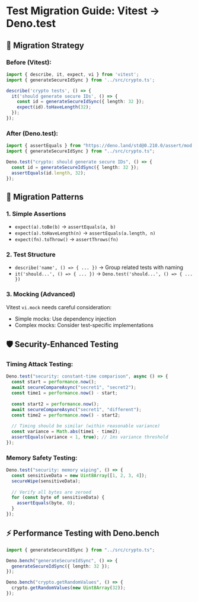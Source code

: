 # Test Migration Guide: Vitest → Deno.test

## 🎯 Migration Strategy

### Before (Vitest):
```typescript
import { describe, it, expect, vi } from 'vitest';
import { generateSecureIdSync } from '../src/crypto.ts';

describe('crypto tests', () => {
  it('should generate secure IDs', () => {
    const id = generateSecureIdSync({ length: 32 });
    expect(id).toHaveLength(32);
  });
});
```

### After (Deno.test):
```typescript
import { assertEquals } from "https://deno.land/std@0.210.0/assert/mod.ts";
import { generateSecureIdSync } from "../src/crypto.ts";

Deno.test("crypto: should generate secure IDs", () => {
  const id = generateSecureIdSync({ length: 32 });
  assertEquals(id.length, 32);
});
```

## 🔄 Migration Patterns

### 1. Simple Assertions
- `expect(a).toBe(b)` → `assertEquals(a, b)`
- `expect(a).toHaveLength(n)` → `assertEquals(a.length, n)`
- `expect(fn).toThrow()` → `assertThrows(fn)`

### 2. Test Structure
- `describe('name', () => { ... })` → Group related tests with naming
- `it('should...', () => { ... })` → `Deno.test('should...', () => { ... })`

### 3. Mocking (Advanced)
Vitest `vi.mock` needs careful consideration:
- Simple mocks: Use dependency injection
- Complex mocks: Consider test-specific implementations

## 🛡️ Security-Enhanced Testing

### Timing Attack Testing:
```typescript
Deno.test("security: constant-time comparison", async () => {
  const start = performance.now();
  await secureCompareAsync("secret1", "secret2");
  const time1 = performance.now() - start;
  
  const start2 = performance.now();
  await secureCompareAsync("secret1", "different");
  const time2 = performance.now() - start2;
  
  // Timing should be similar (within reasonable variance)
  const variance = Math.abs(time1 - time2);
  assertEquals(variance < 1, true); // 1ms variance threshold
});
```

### Memory Safety Testing:
```typescript
Deno.test("security: memory wiping", () => {
  const sensitiveData = new Uint8Array([1, 2, 3, 4]);
  secureWipe(sensitiveData);
  
  // Verify all bytes are zeroed
  for (const byte of sensitiveData) {
    assertEquals(byte, 0);
  }
});
```

## ⚡ Performance Testing with Deno.bench

```typescript
import { generateSecureIdSync } from "../src/crypto.ts";

Deno.bench("generateSecureIdSync", () => {
  generateSecureIdSync({ length: 32 });
});

Deno.bench("crypto.getRandomValues", () => {
  crypto.getRandomValues(new Uint8Array(32));
});
```
